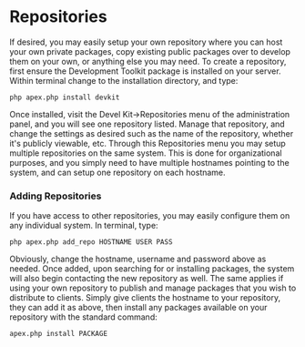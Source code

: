 
# Repositories

If desired, you may easily setup your own repository where you can host your own private packages, copy
existing public packages over to develop them on your own, or anything else you may need.  To create a
repository, first ensure the Development Toolkit package is installed on your server.  Within terminal change
to the installation directory, and type:

`php apex.php install devkit`

Once installed, visit the Devel Kit->Repositories menu of the administration panel, and you will see one
repository listed.  Manage that repository, and change the settings as desired such as the name of the
repository, whether it's publicly viewable, etc.  Through this Repositories menu you may setup multiple
repositories on the same system.  This is done for organizational purposes, and you simply need to have
multiple hostnames pointing to the system, and can setup one repository on each hostname.


### Adding Repositories

If you have access to other repositories, you may easily configure them on any individual system.  In
terminal, type:

`php apex.php add_repo HOSTNAME USER PASS`

Obviously, change the hostname, username and password above as needed.  Once added, upon searching for or
installing packages, the system will also begin contacting the new repository as well.  The same applies if
using your own repository to publish and manage packages that you wish to distribute to clients.  Simply give
clients the hostname to your repository, they can add it as above, then install any packages available on your
repository with the standard command:

`apex.php install PACKAGE`



